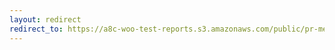 ```yaml
---
layout: redirect
redirect_to: https://a8c-woo-test-reports.s3.amazonaws.com/public/pr-merge/39245/api/index.html
---
```

